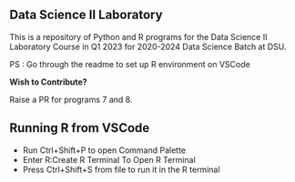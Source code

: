 ## Data Science II Laboratory 

This is a repository of Python and R programs for the Data Science II Laboratory Course in Q1 2023 for 2020-2024 Data Science Batch at DSU.

PS : Go through the readme to set up R environment on VSCode

**Wish to Contribute?**

Raise a PR for programs 7 and 8.

## Running R from VSCode

- Run Ctrl+Shift+P to open Command Palette
- Enter R:Create R Terminal To Open R Terminal
- Press Ctrl+Shift+S from file to run it in the R terminal
